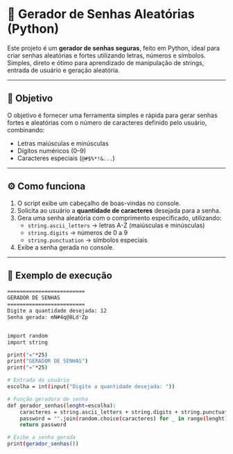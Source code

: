 # 🔐 Gerador de Senhas Aleatórias (Python)

Este projeto é um **gerador de senhas seguras**, feito em Python, ideal para criar senhas aleatórias e fortes utilizando letras, números e símbolos.  
Simples, direto e ótimo para aprendizado de manipulação de strings, entrada de usuário e geração aleatória.

---

## 🎯 Objetivo

O objetivo é fornecer uma ferramenta simples e rápida para gerar senhas fortes e aleatórias com o número de caracteres definido pelo usuário, combinando:

- Letras maiúsculas e minúsculas
- Dígitos numéricos (0–9)
- Caracteres especiais (`@#$%*!&...`)

---

## ⚙️ Como funciona

1. O script exibe um cabeçalho de boas-vindas no console.
2. Solicita ao usuário a **quantidade de caracteres** desejada para a senha.
3. Gera uma senha aleatória com o comprimento especificado, utilizando:
   - `string.ascii_letters` → letras A-Z (maiúsculas e minúsculas)
   - `string.digits` → números de 0 a 9
   - `string.punctuation` → símbolos especiais
4. Exibe a senha gerada no console.

---

## 📌 Exemplo de execução

```bash
=========================
GERADOR DE SENHAS
=========================
Digite a quantidade desejada: 12
Senha gerada: mN#4q@8Ld*Zp


import random
import string

print("="*25)
print("GERADOR DE SENHAS")
print("="*25)

# Entrada do usuário
escolha = int(input("Digite a quantidade desejada: "))

# Função geradora de senha
def gerador_senhas(lenght=escolha):
    caracteres = string.ascii_letters + string.digits + string.punctuation
    password = "".join(random.choice(caracteres) for _ in range(lenght))
    return password

# Exibe a senha gerada
print(gerador_senhas())
